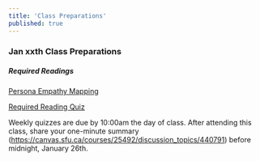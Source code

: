 ```yaml
---
title: 'Class Preparations'
published: true
---
```


### Jan xxth Class Preparations

##### Required Readings
[Persona Empathy Mapping](http://www.digitalpedagogylab.com/open-pedagogy-social-justice/)

[Required Reading Quiz](https://example.com)

Weekly quizzes are due by 10:00am the day of class. After attending this class, share your one-minute summary (https://canvas.sfu.ca/courses/25492/discussion_topics/440791) before midnight, January 26th.
